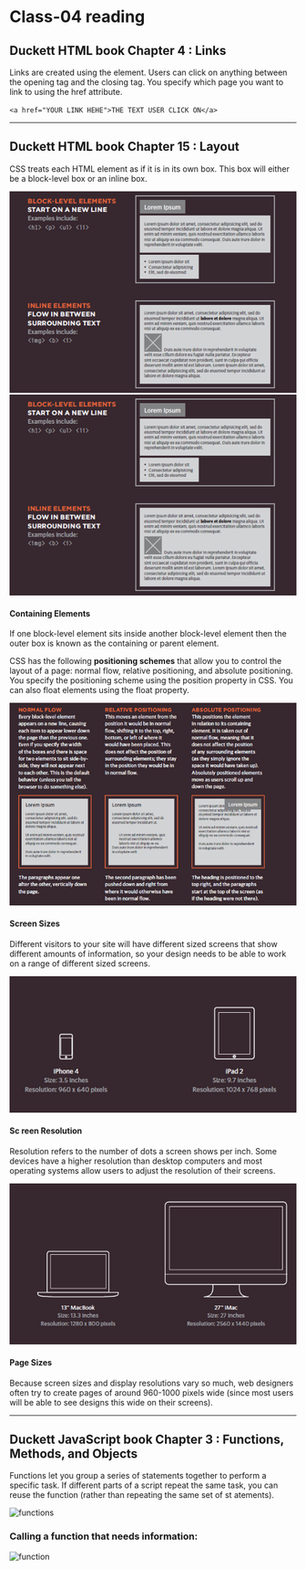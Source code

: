 # Class-04 reading

## Duckett HTML book Chapter 4 : Links

Links are created using the **<a>** element. Users can click on anything
between the opening **<a>** tag and the closing **</a>** tag. You specify
which page you want to link to using the href attribute.

`<a href="YOUR LINK HEHE">THE TEXT USER CLICK ON</a>`

----

## Duckett HTML book Chapter 15 : Layout

CSS treats each HTML element as if it is in its
own box. This box will either be a block-level
box or an inline box.

<img src="/images/class4.PNG" alt="layout">
<img src="class4.PNG" alt="js">

#### Containing Elements

If one block-level element sits inside another
block-level element then the outer box is
known as the containing or parent element.

CSS has the following **positioning schemes** that allow you to control
the layout of a page: normal flow, relative positioning, and absolute
positioning. You specify the positioning scheme using the position
property in CSS. You can also float elements using the float property.

<img src="class402.PNG" alt="js">

#### Screen Sizes

Different visitors to your site will have different sized screens that show
different amounts of information, so your design needs to be able to
work on a range of different sized screens.

<img src="class403.PNG" alt="js">

#### Sc reen Resolution

Resolution refers to the number of dots a screen shows per inch. Some
devices have a higher resolution than desktop computers and most
operating systems allow users to adjust the resolution of their screens.

<img src="class404.PNG" alt="js">

#### Page Sizes

Because screen sizes and display resolutions vary so much, web
designers often try to create pages of around 960-1000 pixels wide
(since most users will be able to see designs this wide on their screens).

----

## Duckett JavaScript book Chapter 3 : Functions, Methods, and Objects

Functions let you group a series of statements together to perform a
specific task. If different parts of a script repeat the same task, you can
reuse the function (rather than repeating the same set of st atements).

![functions](https://cdn.programiz.com/sites/tutorial2program/files/javascript-function-with-parameter.png)

### Calling a function that needs information:

![function](https://miro.medium.com/max/2394/1*AAOGzeTzt0-TBksxkiSyPA.jpeg)












